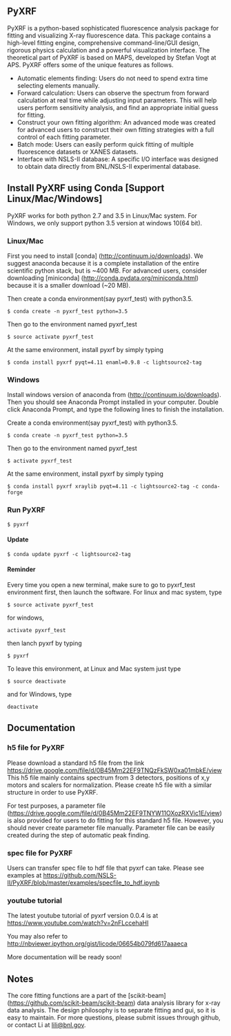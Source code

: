 ## PyXRF

PyXRF is a python-based sophisticated fluorescence analysis package for
fitting and visualizing X-ray fluorescence data. This package contains a
high-level fitting engine, comprehensive command-line/GUI design, rigorous
physics calculation and a powerful visualization interface. The theoretical
part of PyXRF is based on MAPS, developed by Stefan Vogt at APS. PyXRF offers
some of the unique features as follows.
- Automatic elements finding: Users do not need to spend extra time selecting
  elements manually.
- Forward calculation: Users can observe the spectrum from forward calculation
  at real time while adjusting input parameters. This will help users perform
  sensitivity analysis, and find an appropriate initial guess for fitting.
- Construct your own fitting algorithm: An advanced mode was created for
  advanced users to construct their own fitting strategies with a full
  control of each fitting parameter.
- Batch mode: Users can easily perform quick fitting of multiple fluorescence
  datasets or XANES datasets.
- Interface with NSLS-II database: A specific I/O interface was designed to
   obtain data directly from BNL/NSLS-II experimental database.

## Install PyXRF using Conda [Support Linux/Mac/Windows]
PyXRF works for both python 2.7 and 3.5 in Linux/Mac system. For Windows, we only support python 3.5 version at windows 10(64 bit).

### Linux/Mac
First you need to install [conda] (http://continuum.io/downloads). We suggest
anaconda because it is a complete installation of the entire scientific python
stack, but is ~400 MB.  For advanced users, consider downloading [miniconda]
(http://conda.pydata.org/miniconda.html) because it is a smaller download (~20 MB).

Then create a conda environment(say pyxrf_test) with python3.5.
```
$ conda create -n pyxrf_test python=3.5
```
Then go to the environment named pyxrf_test
```
$ source activate pyxrf_test
```
At the same environment, install pyxrf by simply typing
```
$ conda install pyxrf pyqt=4.11 enaml=0.9.8 -c lightsource2-tag
```

### Windows
Install windows version of anaconda from (http://continuum.io/downloads).
Then you should see Anaconda Prompt installed in your computer. Double click Anaconda Prompt, and type the following lines to finish the installation.

Create a conda environment(say pyxrf_test) with python3.5.
```
$ conda create -n pyxrf_test python=3.5
```
Then go to the environment named pyxrf_test
```
$ activate pyxrf_test
```
At the same environment, install pyxrf by simply typing
```
$ conda install pyxrf xraylib pyqt=4.11 -c lightsource2-tag -c conda-forge
```

### Run PyXRF
```
$ pyxrf
```

#### Update
```
$ conda update pyxrf -c lightsource2-tag
```

#### Reminder
Every time you open a new terminal, make sure to go to pyxrf_test environment first, then launch the software. For linux and mac system, type
```
$ source activate pyxrf_test
```
for windows,
```
activate pyxrf_test        
```
then lanch pyxrf by typing
```
$ pyxrf
```

To leave this environment, at Linux and Mac system just type
```
$ source deactivate
```
and for Windows, type
```
deactivate          
```

## Documentation

### h5 file for PyXRF
Please download a standard h5 file from the link
https://drive.google.com/file/d/0B45Mm22EF9TNQzFkSW0xa01mbkE/view
This h5 file mainly contains spectrum from 3 detectors, positions of x,y motors and scalers for normalization. Please create h5 file with a similar structure in order to use PyXRF.

For test purposes, a parameter file (https://drive.google.com/file/d/0B45Mm22EF9TNYW11OXozRXVic1E/view) is also provided for users to do fitting for this standard h5 file. However, you should never create parameter file manually. Parameter file can be easily created during the step of automatic peak finding.

### spec file for PyXRF
Users can transfer spec file to hdf file that pyxrf can take. Please see examples at https://github.com/NSLS-II/PyXRF/blob/master/examples/specfile_to_hdf.ipynb

### youtube tutorial
The latest youtube tutorial of pyxrf version 0.0.4 is at https://www.youtube.com/watch?v=2nFLccehaHI

You may also refer to http://nbviewer.ipython.org/gist/licode/06654b079fd617aaaeca

More documentation will be ready soon!


## Notes

The core fitting functions are a part of the [scikit-beam]
(https://github.com/scikit-beam/scikit-beam) data analysis library for x-ray data analysis.
The design philosophy is to separate fitting and gui, so it is easy to maintain.
For more questions, please submit issues through github, or contact Li at lili@bnl.gov.
